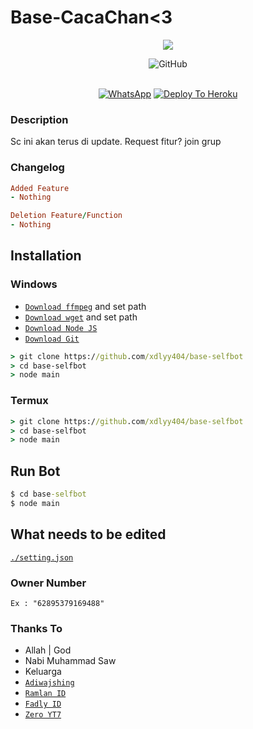 # Base-CacaChan<3


<p align="center">
  <img alig src="https://c.tenor.com/i3uWiBCMgh8AAAAd/sad-aesthetic.gif"/>
</p>

<p align="center">
<div align="center">
<img alt="GitHub" src="https://img.shields.io/badge/WHATSAPP%20BOT%20BY%20FADLY%20ID-636363?style=for-the-badge&logoColor=darkgreen"/>
<br><br>
</div>

<p align="center">
<a href="https://chat.whatsapp.com/Ihdr4thr5UH4pFhpYG5Fzn"><img alt="WhatsApp" src="https://img.shields.io/badge/WhatsApp%20Group-25D366?style=for-the-badge&logo=whatsapp&logoColor=white"/></a>
<a href="https://heroku.com/deploy?template=https://github.com/xdlyy404/base-selfbot/"><img alt="Deploy To Heroku" src="https://www.herokucdn.com/deploy/button.svg"/></a>
</p>

### Description
Sc ini akan terus di update.
Request fitur? join grup

### Changelog
```rb
Added Feature
- Nothing

Deletion Feature/Function
- Nothing
```

## Installation
### Windows
* [`Download ffmpeg`](https://ffmpeg.org/download.html#build-windows) and set path
* [`Download wget`](https://eternallybored.org/misc/wget/releases/) and set path
* [`Download Node JS`](https://nodejs.org/en/download/)
* [`Download Git`](https://git-scm.com/downloads)
```cmd
> git clone https://github.com/xdlyy404/base-selfbot
> cd base-selfbot
> node main
```

### Termux
```cmd
> git clone https://github.com/xdlyy404/base-selfbot
> cd base-selfbot
> node main
```

## Run Bot
```cmd
$ cd base-selfbot
$ node main
```

## What needs to be edited
[`./setting.json`](./setting.json)

### Owner Number
  `Ex : "62895379169488"`<br>

### Thanks To

* Allah | God
* Nabi Muhammad Saw
* Keluarga
* [`Adiwajshing`](https://github.com/adiwajshing/Baileys)
* [`Ramlan ID`](https://github.com/ramlan404)
* [`Fadly ID`](https://github.com/xdlyy404)
* [`Zero YT7`](https://github.com/Zero-YT7)
